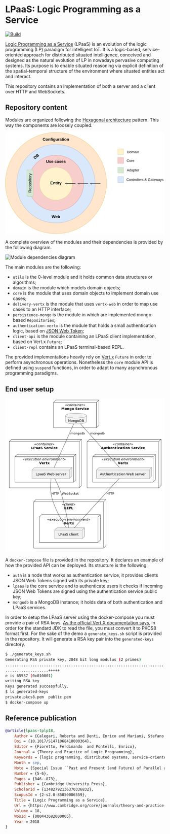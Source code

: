 # LPaaS: Logic Programming as a Service

[![Build](https://github.com/lippo97/sd-project/actions/workflows/gradle-build-push.yml/badge.svg)](https://github.com/lippo97/sd-project/actions/workflows/gradle-build-push.yml)

[Logic Programming as a Service](https://apice.unibo.it/xwiki/bin/view/LPaaS) (LPaaS) is an
evolution of the logic programming (LP) paradigm for intelligent IoT. It is a logic-based,
service-oriented approach for distributed situated intelligence, conceived and designed as the
natural evolution of LP in nowadays pervasive computing systems. Its purpose is to enable situated
reasoning via explicit definition of the spatial-temporal structure of the environment where
situated entities act and interact.

This repository contains an implementation of both a server and a client over HTTP and WebSockets.

## Repository content

Modules are organized following the [Hexagonal
architecture](https://en.wikipedia.org/wiki/Hexagonal_architecture_(software)) pattern. This way the
components are loosely coupled.

![Hexagonal architecture](./images/hexagonal-architecture.png)

A complete overview of the modules and their dependencies is provided by the following diagram.

![Module dependencies
diagram](./images/module-dependencies.png)

The main modules are the following:
- `utils` is the 0-level module and it holds common data structures or algorithms;
- `domain` is the module which models domain objects;
- `core` is the module that uses domain objects to implement domain use cases;
- `delivery-vertx` is the module that uses `vertx-web` in order to map use cases to an HTTP
  interface;
- `persistence-mongo` is the module in which are implemented mongo-based `Repositories`;
- `authentication-vertx` is the module that holds a small authentication logic, based on [JSON Web
  Token](https://en.wikipedia.org/wiki/JSON_Web_Token);
- `client-api` is the module containing an LPaaS client implementation, based on Vert.x `Future`;
- `client-repl` contains an LPaaS terminal-based REPL.

The provided implementations heavily rely on [Vert.x](https://vertx.io/) `Future` in order to
perform asynchronous operations. Nonetheless the `core` module API is defined using `suspend`
functions, in order to adapt to many asynchronous programming paradigms.

## End user setup

![Docker compose deployment diagram](./images/deployment.png)

A `docker-compose` file is provided in the repository. It declares an example of how the provided
API can be deployed. Its structure is the following:
- `auth` is a node that works as authentication service, it provides clients JSON Web Tokens signed
  with its private key;
- `lpaas` is the core service and to authenticate users it checks if incoming JSON Web Tokens are
  signed using the authentication service public key;
- `mongodb` is a MongoDB instance; it holds data of both authentication and LPaaS services.

In order to setup the LPaaS server using the docker-compose you must provide a pair of RSA keys. [As
the official Vert.X documentation says](https://vertx.io/docs/vertx-auth-jwt/java/#_using_rsa_keys),
in order for the standard JDK to read the file, you must convert it to PKCS8 format first. For the
sake of the demo a `generate_keys.sh` script is provided in the repository. It will generate a RSA
key pair into the `generated-keys` directory.

``` sh
$ ./generate_keys.sh 
Generating RSA private key, 2048 bit long modulus (2 primes)
..................................................................................+++++
...................+++++
e is 65537 (0x010001)
writing RSA key
Keys generated successfully.
$ ls generated-keys 
private.pkcs8.pem  public.pem
$ docker-compose up
```

## Reference publication
  
``` bibtex
@article{lpaas-tplp18,
    Author = {Calegari, Roberta and Denti, Enrico and Mariani, Stefano and Omicini, Andrea},
    Doi = {10.1017/S1471068418000364},
    Editor = {Fioretto, Ferdinando  and Pontelli, Enrico},
    Journal = {Theory and Practice of Logic Programming},
    Keywords = {logic programming, distributed systems, service-oriented architectures, pervasive systems, intelligent systems, LPaaS, situatedness},
    Month = sep,
    Note = {Special Issue ``Past and Present (and Future) of Parallel and Distributed Computation in (Constraint) Logic Programming''},
    Number = {5-6},
    Pages = {846--873},
    Publisher = {Cambridge University Press},
    ScholarId = {13482792136370336832},
    ScopusId = {2-s2.0-85050006559},
    Title = {Logic Programming as a Service},
    Url = {https://www.cambridge.org/core/journals/theory-and-practice-of-logic-programming/article/logic-programming-as-a-service/8A8109052E2F9EC177332F36183E80BE},
    Volume = 18,
    WosId = {000443682000005},
    Year = 2018
}
```

